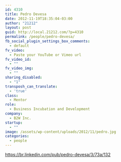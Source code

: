 ```yaml
---
id: 4310
title: Pedro Devesa
date: 2012-11-19T18:35:04-03:00
author: "21212"
layout: post
guid: http://local.21212.com/?p=4310
permalink: /people/pedro-devesa/
fb_social_plugin_settings_box_comments:
  - default
fv_video:
  - Paste your YouTube or Vimeo url
fv_video_id:
  - ""
fv_video_img:
  - ""
sharing_disabled:
  - "1"
transposh_can_translate:
  - 'true'
class:
  - Mentor
role:
  - Business Incubation and Development
company:
  - B2W Inc.
startup:
  - ""
image: /assets/wp-content/uploads/2012/11/pedro.jpg
categories:
  - people
---
```

https://br.linkedin.com/pub/pedro-devesa/3/73a/132